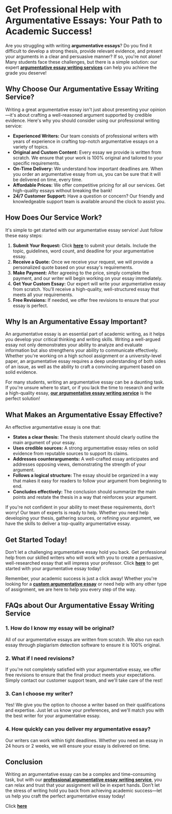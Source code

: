 <h1>Get Professional Help with Argumentative Essays: Your Path to Academic Success!</h1>

<p>Are you struggling with writing <strong>argumentative essays</strong>? Do you find it difficult to develop a strong thesis, provide relevant evidence, and present your arguments in a clear and persuasive manner? If so, you're not alone! Many students face these challenges, but there is a simple solution: our expert <a href="https://tinyurl.com/topessay?keyword=argumentive+essays"><strong>argumentative essay writing services</strong></a> can help you achieve the grade you deserve!</p>

<h2>Why Choose Our Argumentative Essay Writing Service?</h2>

<p>Writing a great argumentative essay isn't just about presenting your opinion—it's about crafting a well-reasoned argument supported by credible evidence. Here's why you should consider using our professional writing service:</p>

<ul>
    <li><strong>Experienced Writers:</strong> Our team consists of professional writers with years of experience in crafting top-notch argumentative essays on a variety of topics.</li>
    <li><strong>Original and Custom Content:</strong> Every essay we provide is written from scratch. We ensure that your work is 100% original and tailored to your specific requirements.</li>
    <li><strong>On-Time Delivery:</strong> We understand how important deadlines are. When you order an argumentative essay from us, you can be sure that it will be delivered on time, every time.</li>
    <li><strong>Affordable Prices:</strong> We offer competitive pricing for all our services. Get high-quality essays without breaking the bank!</li>
    <li><strong>24/7 Customer Support:</strong> Have a question or concern? Our friendly and knowledgeable support team is available around the clock to assist you.</li>
</ul>

<h2>How Does Our Service Work?</h2>

<p>It's simple to get started with our argumentative essay service! Just follow these easy steps:</p>

<ol>
    <li><strong>Submit Your Request:</strong> Click <a href="https://tinyurl.com/topessay?keyword=argumentive+essays"><strong>here</strong></a> to submit your details. Include the topic, guidelines, word count, and deadline for your argumentative essay.</li>
    <li><strong>Receive a Quote:</strong> Once we receive your request, we will provide a personalized quote based on your essay's requirements.</li>
    <li><strong>Make Payment:</strong> After agreeing to the price, simply complete the payment, and our writer will begin working on your essay immediately.</li>
    <li><strong>Get Your Custom Essay:</strong> Our expert will write your argumentative essay from scratch. You'll receive a high-quality, well-structured essay that meets all your requirements.</li>
    <li><strong>Free Revisions:</strong> If needed, we offer free revisions to ensure that your essay is perfect.</li>
</ol>

<h2>Why Is an Argumentative Essay Important?</h2>

<p>An argumentative essay is an essential part of academic writing, as it helps you develop your critical thinking and writing skills. Writing a well-argued essay not only demonstrates your ability to analyze and evaluate information but also strengthens your ability to communicate effectively. Whether you're working on a high school assignment or a university-level paper, an argumentative essay requires a deep understanding of both sides of an issue, as well as the ability to craft a convincing argument based on solid evidence.</p>

<p>For many students, writing an argumentative essay can be a daunting task. If you're unsure where to start, or if you lack the time to research and write a high-quality essay, <a href="https://tinyurl.com/topessay?keyword=argumentive+essays"><strong>our argumentative essay writing service</strong></a> is the perfect solution!</p>

<h2>What Makes an Argumentative Essay Effective?</h2>

<p>An effective argumentative essay is one that:</p>

<ul>
    <li><strong>States a clear thesis:</strong> The thesis statement should clearly outline the main argument of your essay.</li>
    <li><strong>Uses credible sources:</strong> A strong argumentative essay relies on solid evidence from reputable sources to support its claims.</li>
    <li><strong>Addresses counterarguments:</strong> A well-crafted essay anticipates and addresses opposing views, demonstrating the strength of your argument.</li>
    <li><strong>Follows a logical structure:</strong> The essay should be organized in a way that makes it easy for readers to follow your argument from beginning to end.</li>
    <li><strong>Concludes effectively:</strong> The conclusion should summarize the main points and restate the thesis in a way that reinforces your argument.</li>
</ul>

<p>If you're not confident in your ability to meet these requirements, don’t worry! Our team of experts is ready to help. Whether you need help developing your thesis, gathering sources, or refining your argument, we have the skills to deliver a top-quality argumentative essay.</p>

<h2>Get Started Today!</h2>

<p>Don’t let a challenging argumentative essay hold you back. Get professional help from our skilled writers who will work with you to create a persuasive, well-researched essay that will impress your professor. Click <a href="https://tinyurl.com/topessay?keyword=argumentive+essays"><strong>here</strong></a> to get started with your argumentative essay today!</p>

<p>Remember, your academic success is just a click away! Whether you're looking for a <a href="https://tinyurl.com/topessay?keyword=argumentive+essays"><strong>custom argumentative essay</strong></a> or need help with any other type of assignment, we are here to help you every step of the way.</p>

<h2>FAQs about Our Argumentative Essay Writing Service</h2>

<h3>1. How do I know my essay will be original?</h3>

<p>All of our argumentative essays are written from scratch. We also run each essay through plagiarism detection software to ensure it is 100% original.</p>

<h3>2. What if I need revisions?</h3>

<p>If you're not completely satisfied with your argumentative essay, we offer free revisions to ensure that the final product meets your expectations. Simply contact our customer support team, and we'll take care of the rest!</p>

<h3>3. Can I choose my writer?</h3>

<p>Yes! We give you the option to choose a writer based on their qualifications and expertise. Just let us know your preferences, and we'll match you with the best writer for your argumentative essay.</p>

<h3>4. How quickly can you deliver my argumentative essay?</h3>

<p>Our writers can work within tight deadlines. Whether you need an essay in 24 hours or 2 weeks, we will ensure your essay is delivered on time.</p>

<h2>Conclusion</h2>

<p>Writing an argumentative essay can be a complex and time-consuming task, but with our <a href="https://tinyurl.com/topessay?keyword=argumentive+essays"><strong>professional argumentative essay writing service</strong></a>, you can relax and trust that your assignment will be in expert hands. Don’t let the stress of writing hold you back from achieving academic success—let us help you craft the perfect argumentative essay today!</p>

<p>Click <a href="https://tinyurl.com/topessay?keyword=argumentive+essays"><strong>here</strong
Professional Argumentative Essays: Persuasive Writing That Impresses
